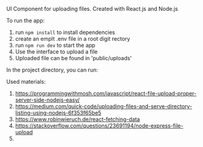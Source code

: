 UI Component for uploading files.
Created with React.js and Node.js

To run the app:
1. run `npm install` to install dependencies
2. create an emplt .env file in a root digit rectory 
3. run `npm run dev` to start the app
4. Use the interface to upload a file
5. Uploaded file can be found in 'public/uploads'




In the project directory, you can run:


Used materials:
1. https://programmingwithmosh.com/javascript/react-file-upload-proper-server-side-nodejs-easy/
2. https://medium.com/quick-code/uploading-files-and-serve-directory-listing-using-nodejs-6f353f65be5
3. https://www.robinwieruch.de/react-fetching-data
4. https://stackoverflow.com/questions/23691194/node-express-file-upload
5.

